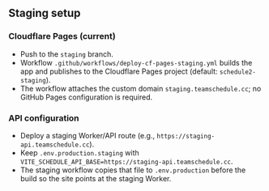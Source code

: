 ## Staging setup

### Cloudflare Pages (current)
- Push to the `staging` branch.
- Workflow `.github/workflows/deploy-cf-pages-staging.yml` builds the app and publishes to the Cloudflare Pages project (default: `schedule2-staging`).
- The workflow attaches the custom domain `staging.teamschedule.cc`; no GitHub Pages configuration is required.

### API configuration
- Deploy a staging Worker/API route (e.g., `https://staging-api.teamschedule.cc`).
- Keep `.env.production.staging` with `VITE_SCHEDULE_API_BASE=https://staging-api.teamschedule.cc`.
- The staging workflow copies that file to `.env.production` before the build so the site points at the staging Worker.
